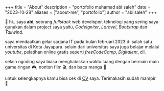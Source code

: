 +++
title = "About"
description = "portofolio muhamad abi saleh"
date = "2023-10-28"
aliases = ["about-me", "portofolio"]
author = "abiisaleh"
+++

👋 hi.. saya **abi**, seorang _fullstack_ web developer. teknologi yang sering saya gunakan dalam project saya yaitu, _CodeIgniter_, _Laravel_, _Bootstrap_ dan _Tailwind_.

saya mendaatkan gelar sarjana IT pada bulan februari 2023 di salah satu universitas di Kota Jayapura. selain dari universitas saya juga belajar melalui _youtube_, pelatihan online gratis seperti _freeCodeCamp_, _Digitalent_, dll.

selain ngoding saya biasa menghabiskan waktu luang dengan bermain main game ringan 🎮, nonton film 🎬, dan baca manga 📖

untuk selengkapnya kamu bisa cek di [CV](https://abiisaleh.github.io/bs5-portofolio/assets/CV.pdf) saya.
Terimakasih sudah mampir 🙏

